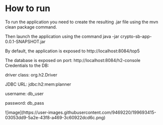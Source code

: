 <h1>How to run</h1>
To run the application you need to create the resulting .jar file using the mvn clean package command.

Then launch the application using the command java -jar crypto-sb-app-0.0.1-SNAPSHOT.jar

By default, the application is exposed to http://localhost:8084/top5

The database is exposed on port: http://localhost:8084/h2-console
Credentials to the DB: 
<p>driver class: org.h2.Driver</p>
<p>JDBC URL: jdbc:h2:mem:planner</p>
<p>username: db_user</p>
<p> password: db_pass</p>
![image](https://user-images.githubusercontent.com/9469220/199693415-03053dd9-5a2e-43f8-a469-3c60922dcd6c.png)


